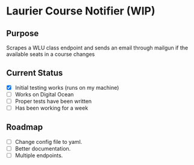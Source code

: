 # Laurier Course Notifier (WIP)

## Purpose
Scrapes a WLU class endpoint and sends an email through mailgun if the available seats in a course changes

## Current Status
- [x] Initial testing works (runs on my machine)
- [ ] Works on Digital Ocean
- [ ] Proper tests have been written
- [ ] Has been working for a week

## Roadmap
- [ ] Change config file to yaml.
- [ ] Better documentation.
- [ ] Multiple endpoints.
